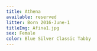 ```yaml
---
title: Athena
available: reserved
litter: Born 2016-June-1
titleImg: Afina1.jpg
sex: Female
color: Blue Silver Classic Tabby
---
```

